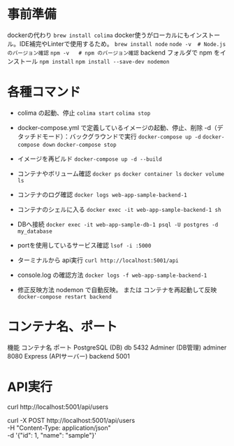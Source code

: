 # 事前準備
dockerの代わり
`brew install colima`
docker使うがローカルにもインストール。IDE補完やLinterで使用するため。
`brew install node`
`node -v  # Node.js のバージョン確認`
`npm -v   # npm のバージョン確認`
backend フォルダで npm をインストール
`npm install`
`npm install --save-dev nodemon`

# 各種コマンド
- colima の起動、停止
`colima start`
`colima stop`

- docker-compose.yml で定義しているイメージの起動、停止、削除
  -d（デタッチドモード）：バックグラウンドで実行
`docker-compose up -d`
`docker-compose down`
`docker-compose stop`

- イメージを再ビルド
`docker-compose up -d --build`

- コンテナやボリューム確認
`docker ps`
`docker container ls`
`docker volume ls`

- コンテナのログ確認
`docker logs web-app-sample-backend-1`

- コンテナのシェルに入る
`docker exec -it web-app-sample-backend-1 sh`

- DBへ接続
`docker exec -it web-app-sample-db-1 psql -U postgres -d my_database`

- portを使用しているサービス確認
`lsof -i :5000`

- ターミナルから api実行
`curl http://localhost:5001/api`

- console.log の確認方法
`docker logs -f web-app-sample-backend-1`

- 修正反映方法
nodemon で自動反映。
または コンテナを再起動して反映 `docker-compose restart backend`

# コンテナ名、ポート
機能	コンテナ名	ポート
PostgreSQL (DB)	db	5432
Adminer (DB管理)	adminer	8080
Express (APIサーバー)	backend	5001


# API実行
curl http://localhost:5001/api/users

curl -X POST http://localhost:5001/api/users \
  -H "Content-Type: application/json" \
  -d '{"id": 1, "name": "sample"}'